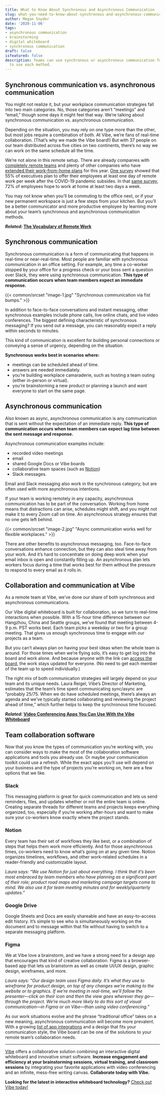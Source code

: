 ```yaml
---
title: What to Know About Synchronous and Asynchronous Communication
slug: what-you-need-to-know-about-synchronous-and-asynchronous-communication
author: Megan Snyder
date: '2020-11-06'
tags:
- asynchronous communication
- brainstorming
- digital whiteboard
- synchronous communication
draft: false
isfeatured: false
description: Teams can use synchronous or asynchronous communication for group collaboration. Learn the difference and when
  to use each method.
---
```


## Synchronous communication vs. asynchronous communication

You might not realize it, but your workplace communication strategies fall into two main categories. No, those categories aren’t “meetings” and “email,” though some days it might feel that way. We’re talking about synchronous communication vs. asynchronous communication.

Depending on the situation, you may rely on one type more than the other, but most jobs require a combination of both. At Vibe, we’re fans of real-time collaboration. (That’s why we made the Vibe board!) But with 37 people on our team distributed across five cities on two continents, there’s no way we can work on the same schedule all the time.

We’re not alone in this remote setup. There are already companies with [completely remote teams](https://www.flexjobs.com/blog/post/25-virtual-companies-that-thrive-on-remote-work-v2/) and plenty of other companies who have [extended their work-from-home plans](https://www.flexjobs.com/blog/post/companies-switching-remote-work-long-term/) for this year. [One survey](https://www.pwc.com/us/en/library/covid-19/us-remote-work-survey.html) showed that 55% of executives plan to offer their employees at least one day of remote work per week after the COVID-19 pandemic subsides. In that [same survey](https://www.pwc.com/us/en/library/covid-19/us-remote-work-survey.html), 72% of employees hope to work at home at least two days a week.

You may not know when you’ll be commuting to the office next, or if your new permanent workspace is just a few steps from your kitchen. But you’ll be a better communicator and more productive employee by learning more about your team’s synchronous and asynchronous communication methods.

***Related:* [The Vocabulary of Remote Work](https://vibe.us/blog/the-vocabulary-of-remote-work/)**

## Synchronous communication

Synchronous communication is a form of communicating that happens in real-time or near-real-time. Most people are familiar with synchronous communication in an office setting. For example, any time a co-worker stopped by your office for a progress check or your boss sent a question over Slack, they were using synchronous communication. **This type of communication occurs when team members expect an immediate response.**

{{< common/srcset "image-1.jpg" "Synchronous communication via fist bumps." >}}

In addition to face-to-face conversations and instant messaging, other synchronous examples include phone calls, live online chats, and live video conferences. The biggest defining characteristic of synchronous messaging? If you send out a message, you can reasonably expect a reply within seconds to minutes.

This kind of communication is excellent for building personal connections or conveying a sense of urgency, depending on the situation.

**Synchronous works best in scenarios where:**

- meetings can be scheduled ahead of time.
- answers are needed immediately.
- you’re building workplace camaraderie, such as hosting a team outing (either in-person or virtual).
- you’re brainstorming a new product or planning a launch and want everyone to start on the same page.

## Asynchronous communication

Also known as async, asynchronous communication is any communication that is sent without the expectation of an immediate reply. **This type of communication occurs when team members can expect lag time between the sent message and response.**

Asynchronous communication examples include:

- recorded video meetings
- email
- shared Google Docs or Vibe boards
- collaborative team spaces (such as [Notion](https://www.notion.so/product))
- Slack messages.

Email and Slack messaging also work in the synchronous category, but are often used with more asynchronous intentions.

If your team is working remotely in any capacity, asynchronous communication has to be part of the conversation. Working from home means that distractions can arise, schedules might shift, and you might not make it to every Zoom call on time. An asynchronous strategy ensures that no one gets left behind.

{{< common/srcset "image-2.jpg" "Async communication works well for flexible workplaces." >}}

There are other benefits to asynchronous messaging, too. Face-to-face conversations enhance connection, but they can also steal time away from your work. And it’s hard to concentrate on doing deep work when your email inbox is open and constantly filling up. An asynchronous plan lets workers focus during a time that works best for them without the pressure to respond to every email as it rolls in.

## Collaboration and communication at Vibe

As a remote team at Vibe, we’ve done our share of both synchronous and asynchronous communications.

Our Vibe digital whiteboard is built for collaboration, so we turn to real-time interactions when possible. With a 15-hour time difference between our Hangzhou, China and Seattle groups, we’ve found that meeting between 4-9 p.m. PST works best. Each team picks a weekday or two for a group meeting. That gives us enough synchronous time to engage with our projects as a team.

But you can’t always plan on having your best ideas when the whole team is around. For those times when we’re flying solo, it’s easy to get log into the board and work alone. And because anyone with the link can [access the board](https://youtu.be/j3fxzVYUCvk), the work stays updated for everyone. (No need to get each member of the team up to speed individually.)

The right mix of both communication strategies will largely depend on your team and its unique needs. Laura Reigel, Vibe’s Director of Marketing, estimates that the team’s time spent communicating sync/async are “probably 25/75. When we do have scheduled meetings, there’s always an agenda and we’ve typically started collaborating and reviewing the project ahead of time,” which further helps to keep the synchronous time focused.

***Related:* [Video Conferencing Apps You Can Use With the Vibe Whiteboard](https://vibe.us/blog/video-conferencing-apps-with-whiteboard/)**

## Team collaboration software

Now that you know the types of communication you’re working with, you can consider ways to make the most of the collaboration software applications and tools you already use. Or maybe your communication toolkit could use a refresh. While the exact apps you’ll use will depend on your business and the type of projects you’re working on, here are a few options that we like.

### Slack

This messaging platform is great for quick communication and lets us send reminders, files, and updates whether or not the entire team is online. Creating separate threads for different teams and projects keeps everything organized, too, especially if you’re working after-hours and want to make sure your co-workers know exactly where the project stands.

### Notion

Every team has their set of workflows they like best, or a combination of steps that helps them work more efficiently. And for those asynchronous times, co-workers need to know what’s going on at any given time. Notion organizes timelines, workflows, and other work-related schedules in a reader-friendly and customizable layout.

*Laura says: “We use Notion for just about everything. I think that it’s been most embraced by team members who have planning as a significant part of their role; product road maps and marketing campaign targets come to mind. We also use it for team meeting minutes and for weekly/quarterly updates.”*

### Google Drive

Google Sheets and Docs are easily shareable and have an easy-to-access edit history. It’s simple to see who is simultaneously working on the document and to message within that file without having to switch to a separate messaging platform.

### Figma

We at Vibe love a brainstorm, and we have a strong need for a design app that encourages that kind of creative collaboration. Figma is a browser-based app that lets us brainstorm as well as create UI/UX design, graphic design, wireframes, and more.

*Laura says: “Our design team uses Figma daily. It’s what they use to wireframe for product design, on top of any changes we’re making to the website or to graphics. If we’re meeting in real-time, we’ll follow the presenter—click on their icon and then the view goes wherever they go—through the project. We’re much more likely to do this sort of visual communication—in Figma or on Vibe—than using video conferencing.”*

As our work situations evolve and the phrase “traditional office” takes on a new meaning, asynchronous communication will become more prevalent. With a growing [list of app integrations](https://vibe.us/android-app-store/) and a design that fits your communication style, the Vibe board can be one of the solutions to your remote team’s collaboration needs.



---

[Vibe](https://vibe.us/) offers a collaborative solution combining an interactive digital whiteboard and innovative smart software. **Increase engagement and efficiency at your brainstorming sessions, virtual training, and classroom sessions** by integrating your favorite applications with video conferencing and an infinite, mess-free writing canvas. **Collaborate today with Vibe.**

**Looking for the latest in interactive whiteboard technology?** [Check out Vibe today!](https://vibe.us/order/)
